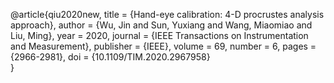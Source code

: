 @article{qiu2020new,
	title        = {Hand-eye calibration: 4-D procrustes analysis approach},
	author       = {Wu, Jin and Sun, Yuxiang and Wang, Miaomiao and Liu, Ming},
	year         = 2020,
	journal      = {IEEE Transactions on Instrumentation and Measurement},
	publisher    = {IEEE},
	volume       = 69,
	number       = 6,
	pages        = {2966-2981},
	doi          = {10.1109/TIM.2020.2967958}	
}